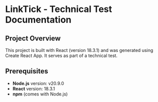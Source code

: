 # LinkTick - Technical Test Documentation

## Project Overview
This project is built with React (version 18.3.1) and was generated using Create React App. It serves as part of a technical test.

## Prerequisites
- **Node.js** version: v20.9.0
- **React** version: 18.3.1
- **npm** (comes with Node.js)